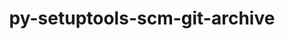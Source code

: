 ---
title: "py-setuptools-scm-git-archive"
layout: cache
categories: [package, develop]
meta: {"compilers": ["none"], "num_specs": 54, "num_specs_by_stack": {"hep": 54, "root": 54}, "oss": ["ubuntu22.04", "ubuntu24.04"], "platforms": ["linux"], "stacks": ["hep", "root"], "targets": ["x86_64_v3"], "versions": ["1.4.1"]}
spec_details: [{"compiler": "none", "hash": "27c7lwylabdk6ma6uv6j2ysnmow2bki7", "os": "ubuntu22.04", "platform": "linux", "size": "-", "stacks": ["hep", "root"], "target": "x86_64_v3", "variants": ["build_system=python_pip"], "versions": ["1.4.1"]}, {"compiler": "none", "hash": "2bsgxj4xc6svd6pbrarma746e2lwgl2f", "os": "ubuntu22.04", "platform": "linux", "size": "-", "stacks": ["hep", "root"], "target": "x86_64_v3", "variants": ["build_system=python_pip"], "versions": ["1.4.1"]}, {"compiler": "none", "hash": "3xnqc4tkp3iiqwmpsxpq6cwxafvy7swl", "os": "ubuntu24.04", "platform": "linux", "size": "-", "stacks": ["hep", "root"], "target": "x86_64_v3", "variants": ["build_system=python_pip"], "versions": ["1.4.1"]}, {"compiler": "none", "hash": "4erep3chbhmjcnaandnxca47rzunhtbc", "os": "ubuntu22.04", "platform": "linux", "size": "-", "stacks": ["hep", "root"], "target": "x86_64_v3", "variants": ["build_system=python_pip"], "versions": ["1.4.1"]}, {"compiler": "none", "hash": "4gqoytu7wjj5vtyemsqm4cvzo4bqe3dx", "os": "ubuntu22.04", "platform": "linux", "size": "-", "stacks": ["hep", "root"], "target": "x86_64_v3", "variants": ["build_system=python_pip"], "versions": ["1.4.1"]}, {"compiler": "none", "hash": "4leuslp2yoownpwczkknq4dfojk6sjeq", "os": "ubuntu22.04", "platform": "linux", "size": "-", "stacks": ["hep", "root"], "target": "x86_64_v3", "variants": ["build_system=python_pip"], "versions": ["1.4.1"]}, {"compiler": "none", "hash": "5hdyliqhzz6ykrjxeaofvb25rec7kluc", "os": "ubuntu22.04", "platform": "linux", "size": "-", "stacks": ["hep", "root"], "target": "x86_64_v3", "variants": ["build_system=python_pip"], "versions": ["1.4.1"]}, {"compiler": "none", "hash": "5rq5mu3zdm6qz4j76rhls5ijdakjitbp", "os": "ubuntu22.04", "platform": "linux", "size": "-", "stacks": ["hep", "root"], "target": "x86_64_v3", "variants": ["build_system=python_pip"], "versions": ["1.4.1"]}, {"compiler": "none", "hash": "5teswfyxn3ek7iutbuykujzopdafffxf", "os": "ubuntu22.04", "platform": "linux", "size": "-", "stacks": ["hep", "root"], "target": "x86_64_v3", "variants": ["build_system=python_pip"], "versions": ["1.4.1"]}, {"compiler": "none", "hash": "6aist6euaod7hp2ceta5om2wduufanba", "os": "ubuntu22.04", "platform": "linux", "size": "-", "stacks": ["hep", "root"], "target": "x86_64_v3", "variants": ["build_system=python_pip"], "versions": ["1.4.1"]}, {"compiler": "none", "hash": "6w2ueszvdnw6orskomu33kq2uwl2ldd5", "os": "ubuntu24.04", "platform": "linux", "size": "-", "stacks": ["hep", "root"], "target": "x86_64_v3", "variants": ["build_system=python_pip"], "versions": ["1.4.1"]}, {"compiler": "none", "hash": "7fmbahd53y4i2u6x7z43f3q2ye2j2lma", "os": "ubuntu22.04", "platform": "linux", "size": "-", "stacks": ["hep", "root"], "target": "x86_64_v3", "variants": ["build_system=python_pip"], "versions": ["1.4.1"]}, {"compiler": "none", "hash": "actwv5tiryxyk26zvdxdx55mk5q2hz2y", "os": "ubuntu24.04", "platform": "linux", "size": "-", "stacks": ["hep", "root"], "target": "x86_64_v3", "variants": ["build_system=python_pip"], "versions": ["1.4.1"]}, {"compiler": "none", "hash": "aepakxt7chzag76bn5n7nriy3zvgo6eq", "os": "ubuntu22.04", "platform": "linux", "size": "-", "stacks": ["hep", "root"], "target": "x86_64_v3", "variants": ["build_system=python_pip"], "versions": ["1.4.1"]}, {"compiler": "none", "hash": "ajfusw3knoylrxe2fwezeaj5ifuii35t", "os": "ubuntu22.04", "platform": "linux", "size": "-", "stacks": ["hep", "root"], "target": "x86_64_v3", "variants": ["build_system=python_pip"], "versions": ["1.4.1"]}, {"compiler": "none", "hash": "bc5xz7vxhlf3zfmbe37gtp6bkiq4vgih", "os": "ubuntu22.04", "platform": "linux", "size": "-", "stacks": ["hep", "root"], "target": "x86_64_v3", "variants": ["build_system=python_pip"], "versions": ["1.4.1"]}, {"compiler": "none", "hash": "biwek3dmwproier77tdyw5xlm5gvc332", "os": "ubuntu22.04", "platform": "linux", "size": "-", "stacks": ["hep", "root"], "target": "x86_64_v3", "variants": ["build_system=python_pip"], "versions": ["1.4.1"]}, {"compiler": "none", "hash": "bzh2akpmc2pcroxgdihhzhazgfyimowt", "os": "ubuntu24.04", "platform": "linux", "size": "-", "stacks": ["hep", "root"], "target": "x86_64_v3", "variants": ["build_system=python_pip"], "versions": ["1.4.1"]}, {"compiler": "none", "hash": "djozie2apf3e4dwyqhbtxgawel7izkxn", "os": "ubuntu24.04", "platform": "linux", "size": "-", "stacks": ["hep", "root"], "target": "x86_64_v3", "variants": ["build_system=python_pip"], "versions": ["1.4.1"]}, {"compiler": "none", "hash": "dkskmdf7eg75yqpiyqmy5gznt2mkg74z", "os": "ubuntu24.04", "platform": "linux", "size": "-", "stacks": ["hep", "root"], "target": "x86_64_v3", "variants": ["build_system=python_pip"], "versions": ["1.4.1"]}, {"compiler": "none", "hash": "erpjogj53a6lyfzgnnxns4u5mf3durt7", "os": "ubuntu24.04", "platform": "linux", "size": "-", "stacks": ["hep", "root"], "target": "x86_64_v3", "variants": ["build_system=python_pip"], "versions": ["1.4.1"]}, {"compiler": "none", "hash": "ffvyf7xyiouqxrrmtlyv3jye7c3euz5n", "os": "ubuntu24.04", "platform": "linux", "size": "-", "stacks": ["hep", "root"], "target": "x86_64_v3", "variants": ["build_system=python_pip"], "versions": ["1.4.1"]}, {"compiler": "none", "hash": "imcknierpzgmvoftuua5ogfckermymxp", "os": "ubuntu22.04", "platform": "linux", "size": "-", "stacks": ["hep", "root"], "target": "x86_64_v3", "variants": ["build_system=python_pip"], "versions": ["1.4.1"]}, {"compiler": "none", "hash": "j42kpqdohh2luekylc4qa4hihvdyx5v4", "os": "ubuntu22.04", "platform": "linux", "size": "-", "stacks": ["hep", "root"], "target": "x86_64_v3", "variants": ["build_system=python_pip"], "versions": ["1.4.1"]}, {"compiler": "none", "hash": "jfs4eype4ob33smc2i7phf5qis7mimrl", "os": "ubuntu24.04", "platform": "linux", "size": "-", "stacks": ["hep", "root"], "target": "x86_64_v3", "variants": ["build_system=python_pip"], "versions": ["1.4.1"]}, {"compiler": "none", "hash": "jqf3szd4ks7ysqf4bmavecrjnpvsjlz2", "os": "ubuntu24.04", "platform": "linux", "size": "-", "stacks": ["hep", "root"], "target": "x86_64_v3", "variants": ["build_system=python_pip"], "versions": ["1.4.1"]}, {"compiler": "none", "hash": "jsy5l5tajuynxgcf24ygm4nj7mzjlhuo", "os": "ubuntu22.04", "platform": "linux", "size": "-", "stacks": ["hep", "root"], "target": "x86_64_v3", "variants": ["build_system=python_pip"], "versions": ["1.4.1"]}, {"compiler": "none", "hash": "kakm4ie5a3sn4akwpullejo5o5euqsxl", "os": "ubuntu24.04", "platform": "linux", "size": "-", "stacks": ["hep", "root"], "target": "x86_64_v3", "variants": ["build_system=python_pip"], "versions": ["1.4.1"]}, {"compiler": "none", "hash": "lepvzdt2rb7q5odrqgvk2tha6lvvszzq", "os": "ubuntu24.04", "platform": "linux", "size": "-", "stacks": ["hep", "root"], "target": "x86_64_v3", "variants": ["build_system=python_pip"], "versions": ["1.4.1"]}, {"compiler": "none", "hash": "lf2mi4lasjknr2ozso7fcviabppvulm2", "os": "ubuntu22.04", "platform": "linux", "size": "-", "stacks": ["hep", "root"], "target": "x86_64_v3", "variants": ["build_system=python_pip"], "versions": ["1.4.1"]}, {"compiler": "none", "hash": "m5fqbq3sk63zqx2kr5aivrlu6fh7jdak", "os": "ubuntu22.04", "platform": "linux", "size": "-", "stacks": ["hep", "root"], "target": "x86_64_v3", "variants": ["build_system=python_pip"], "versions": ["1.4.1"]}, {"compiler": "none", "hash": "mafwnocopddg6bge4jchdopjxn5sormw", "os": "ubuntu22.04", "platform": "linux", "size": "-", "stacks": ["hep", "root"], "target": "x86_64_v3", "variants": ["build_system=python_pip"], "versions": ["1.4.1"]}, {"compiler": "none", "hash": "muzu7cjjhio6fb6eengus7eejwatlhtx", "os": "ubuntu24.04", "platform": "linux", "size": "-", "stacks": ["hep", "root"], "target": "x86_64_v3", "variants": ["build_system=python_pip"], "versions": ["1.4.1"]}, {"compiler": "none", "hash": "ofaj5xy5kviynycj6rnvoe64qmzqk7n7", "os": "ubuntu22.04", "platform": "linux", "size": "-", "stacks": ["hep", "root"], "target": "x86_64_v3", "variants": ["build_system=python_pip"], "versions": ["1.4.1"]}, {"compiler": "none", "hash": "pzfg6qh4imbklncd2jqae2cvldpt4htd", "os": "ubuntu22.04", "platform": "linux", "size": "-", "stacks": ["hep", "root"], "target": "x86_64_v3", "variants": ["build_system=python_pip"], "versions": ["1.4.1"]}, {"compiler": "none", "hash": "qpya5vnkrr6xn4kz2tsmvg2rbzt2kixa", "os": "ubuntu24.04", "platform": "linux", "size": "-", "stacks": ["hep", "root"], "target": "x86_64_v3", "variants": ["build_system=python_pip"], "versions": ["1.4.1"]}, {"compiler": "none", "hash": "qurgk4iqszmy3zivhqddy7pioq3lyz3f", "os": "ubuntu22.04", "platform": "linux", "size": "-", "stacks": ["hep", "root"], "target": "x86_64_v3", "variants": ["build_system=python_pip"], "versions": ["1.4.1"]}, {"compiler": "none", "hash": "rdfa7nfobnxkj6ghphwdrzh6eqptxfaq", "os": "ubuntu24.04", "platform": "linux", "size": "-", "stacks": ["hep", "root"], "target": "x86_64_v3", "variants": ["build_system=python_pip"], "versions": ["1.4.1"]}, {"compiler": "none", "hash": "shfdrzzsqfbc64awej4vrzort76nkvj3", "os": "ubuntu22.04", "platform": "linux", "size": "-", "stacks": ["hep", "root"], "target": "x86_64_v3", "variants": ["build_system=python_pip"], "versions": ["1.4.1"]}, {"compiler": "none", "hash": "tj2kl3342suktkpywmt5odow553eiqgx", "os": "ubuntu24.04", "platform": "linux", "size": "-", "stacks": ["hep", "root"], "target": "x86_64_v3", "variants": ["build_system=python_pip"], "versions": ["1.4.1"]}, {"compiler": "none", "hash": "tsgf7yj7bwqe6cq6yxynqiab6cm4oyzg", "os": "ubuntu22.04", "platform": "linux", "size": "-", "stacks": ["hep", "root"], "target": "x86_64_v3", "variants": ["build_system=python_pip"], "versions": ["1.4.1"]}, {"compiler": "none", "hash": "uityft3n3vszkktig64qv2txuoooguko", "os": "ubuntu22.04", "platform": "linux", "size": "-", "stacks": ["hep", "root"], "target": "x86_64_v3", "variants": ["build_system=python_pip"], "versions": ["1.4.1"]}, {"compiler": "none", "hash": "uksgjgic5k2xtzgya36vwfwicqj4t4d3", "os": "ubuntu22.04", "platform": "linux", "size": "-", "stacks": ["hep", "root"], "target": "x86_64_v3", "variants": ["build_system=python_pip"], "versions": ["1.4.1"]}, {"compiler": "none", "hash": "um2oyytmokugysxenwknsmc5wif2vvg7", "os": "ubuntu22.04", "platform": "linux", "size": "-", "stacks": ["hep", "root"], "target": "x86_64_v3", "variants": ["build_system=python_pip"], "versions": ["1.4.1"]}, {"compiler": "none", "hash": "usm4hvu3yk7dkgn3eq6mp6ypsf5b46z3", "os": "ubuntu22.04", "platform": "linux", "size": "-", "stacks": ["hep", "root"], "target": "x86_64_v3", "variants": ["build_system=python_pip"], "versions": ["1.4.1"]}, {"compiler": "none", "hash": "wagvmkhdbeyfrn6npuxoeyfbzeqtwfia", "os": "ubuntu22.04", "platform": "linux", "size": "-", "stacks": ["hep", "root"], "target": "x86_64_v3", "variants": ["build_system=python_pip"], "versions": ["1.4.1"]}, {"compiler": "none", "hash": "whe2qfk33emjrikpezeyizcz4b2ccfpm", "os": "ubuntu22.04", "platform": "linux", "size": "-", "stacks": ["hep", "root"], "target": "x86_64_v3", "variants": ["build_system=python_pip"], "versions": ["1.4.1"]}, {"compiler": "none", "hash": "x55a5hmvvtcuufg4dmtaxe2u6qu7rpff", "os": "ubuntu24.04", "platform": "linux", "size": "-", "stacks": ["hep", "root"], "target": "x86_64_v3", "variants": ["build_system=python_pip"], "versions": ["1.4.1"]}, {"compiler": "none", "hash": "ymfbwwe6ky63pr4kse3gxh5beeplkfln", "os": "ubuntu22.04", "platform": "linux", "size": "-", "stacks": ["hep", "root"], "target": "x86_64_v3", "variants": ["build_system=python_pip"], "versions": ["1.4.1"]}, {"compiler": "none", "hash": "yu2jdrw5oli5zpnf3zdt354bg5rtue3r", "os": "ubuntu22.04", "platform": "linux", "size": "-", "stacks": ["hep", "root"], "target": "x86_64_v3", "variants": ["build_system=python_pip"], "versions": ["1.4.1"]}, {"compiler": "none", "hash": "z6r2cbqpebcjzb7prsnrzkicsr6ed64w", "os": "ubuntu22.04", "platform": "linux", "size": "-", "stacks": ["hep", "root"], "target": "x86_64_v3", "variants": ["build_system=python_pip"], "versions": ["1.4.1"]}, {"compiler": "none", "hash": "zbtojglbdojjdfemqd22husvhtwyattl", "os": "ubuntu22.04", "platform": "linux", "size": "-", "stacks": ["hep", "root"], "target": "x86_64_v3", "variants": ["build_system=python_pip"], "versions": ["1.4.1"]}, {"compiler": "none", "hash": "zsdnfzmlfw2klz4zlchnxbuuqcrwlstv", "os": "ubuntu24.04", "platform": "linux", "size": "-", "stacks": ["hep", "root"], "target": "x86_64_v3", "variants": ["build_system=python_pip"], "versions": ["1.4.1"]}, {"compiler": "none", "hash": "zy2wardck7pnp635fzf3ylzuj2jj4k2v", "os": "ubuntu22.04", "platform": "linux", "size": "-", "stacks": ["hep", "root"], "target": "x86_64_v3", "variants": ["build_system=python_pip"], "versions": ["1.4.1"]}]
---